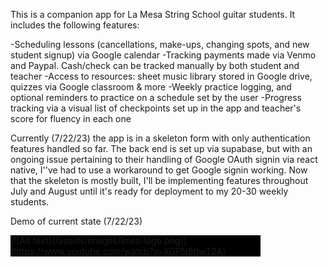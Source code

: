 This is a companion app for La Mesa String School guitar students. It includes the following features:

-Scheduling lessons (cancellations, make-ups, changing spots, and new student signup) via Google calendar
-Tracking payments made via Venmo and Paypal. Cash/check can be tracked manually by both student and teacher
-Access to resources: sheet music library stored in Google drive, quizzes via Google classroom & more
-Weekly practice logging, and optional reminders to practice on a schedule set by the user
-Progress tracking via a visual list of checkpoints set up in the app and teacher's score for fluency in each one

Currently (7/22/23) the app is in a skeleton form with only authentication features handled so far. The back end is set up via supabase, but with an ongoing issue pertaining to their handling of Google OAuth signin via react native, I''ve had to use a workaround to get Google signin working. Now that the skeleton is mostly built, I'll be implementing features throughout July and August until it's ready for deployment to my 20-30 weekly students.


Demo of current state (7/22/23)

<div style="width: 400px; background-color: black;">
  [![Alt text](/assets/images/lmss-logo.png)](https://www.youtube.com/watch?v=XGPN6fIwT2A)
</div>
